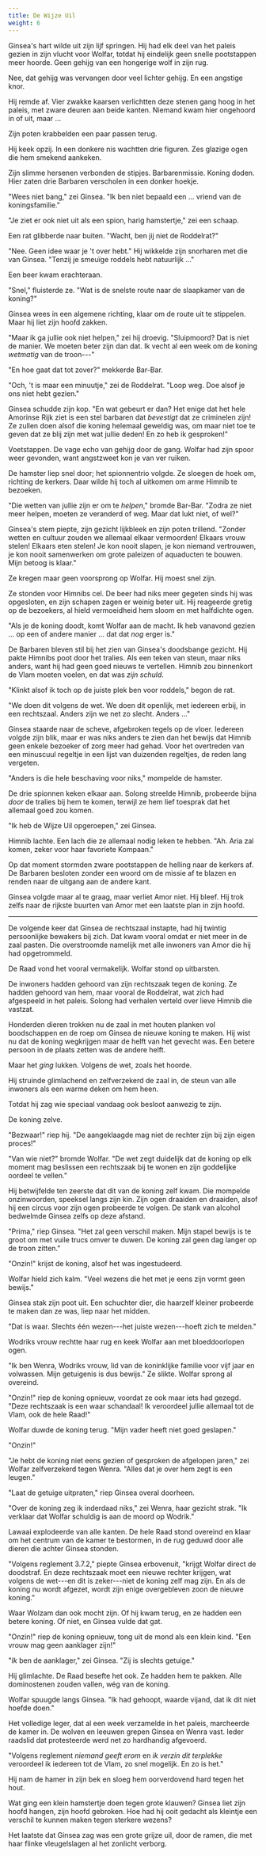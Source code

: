 ```yaml
---
title: De Wijze Uil
weight: 6
---
```

Ginsea's hart wilde uit zijn lijf springen. Hij had elk deel van het paleis gezien in zijn vlucht voor Wolfar, totdat hij eindelijk geen snelle pootstappen meer hoorde. Geen gehijg van een hongerige wolf in zijn rug.

Nee, dat gehijg was vervangen door veel lichter gehijg. En een angstige knor.

Hij remde af. Vier zwakke kaarsen verlichtten deze stenen gang hoog in het paleis, met zware deuren aan beide kanten. Niemand kwam hier ongehoord in of uit, maar ...

Zijn poten krabbelden een paar passen terug.

Hij keek opzij. In een donkere nis wachtten drie figuren. Zes glazige ogen die hem smekend aankeken.

Zijn slimme hersenen verbonden de stipjes. Barbarenmissie. Koning doden. Hier zaten drie Barbaren verscholen in een donker hoekje.

"Wees niet bang," zei Ginsea. "Ik ben niet bepaald een ... vriend van de koningsfamilie."

"Je ziet er ook niet uit als een spion, harig hamstertje," zei een schaap.

Een rat glibberde naar buiten. "Wacht, ben jij niet de Roddelrat?"

"Nee. Geen idee waar je 't over hebt." Hij wikkelde zijn snorharen met die van Ginsea. "Tenzij je smeuïge roddels hebt natuurlijk ..."

Een beer kwam erachteraan. 

"Snel," fluisterde ze. "Wat is de snelste route naar de slaapkamer van de koning?"

Ginsea wees in een algemene richting, klaar om de route uit te stippelen. Maar hij liet zijn hoofd zakken.

"Maar ik ga jullie ook niet helpen," zei hij droevig. "Sluipmoord? Dat is niet de manier. We moeten beter zijn dan dat. Ik vecht al een week om de koning _wetmatig_ van de troon---"

"En hoe gaat dat tot zover?" mekkerde Bar-Bar.

"Och, 't is maar een minuutje," zei de Roddelrat. "Loop weg. Doe alsof je ons niet hebt gezien."

Ginsea schudde zijn kop. "En wat gebeurt er dan? Het enige dat het hele Amorinse Rijk ziet is een stel barbaren dat _bevestigt_ dat ze criminelen zijn! Ze zullen doen alsof die koning helemaal geweldig was, om maar niet toe te geven dat ze blij zijn met wat jullie deden! En zo heb ik gesproken!"

Voetstappen. De vage echo van gehijg door de gang. Wolfar had zijn spoor weer gevonden, want angstzweet kon je van ver ruiken.

De hamster liep snel door; het spionnentrio volgde. Ze sloegen de hoek om, richting de kerkers. Daar wilde hij toch al uitkomen om arme Himnib te bezoeken.

"Die wetten van jullie zijn er om te _helpen_," bromde Bar-Bar. "Zodra ze niet meer helpen, moeten ze veranderd of weg. Maar dat lukt niet, of wel?"

Ginsea's stem piepte, zijn gezicht lijkbleek en zijn poten trillend. "Zonder wetten en cultuur zouden we allemaal elkaar vermoorden! Elkaars vrouw stelen! Elkaars eten stelen! Je kon nooit slapen, je kon niemand vertrouwen, je kon nooit samenwerken om grote paleizen of aquaducten te bouwen. Mijn betoog is klaar."

Ze kregen maar geen voorsprong op Wolfar. Hij moest snel zijn.

Ze stonden voor Himnibs cel. De beer had niks meer gegeten sinds hij was opgesloten, en zijn schapen zagen er weinig beter uit. Hij reageerde gretig op de bezoekers, al hield vermoeidheid hem sloom en met halfdichte ogen.

"Als je de koning doodt, komt Wolfar aan de macht. Ik heb vanavond gezien ... op een of andere manier ... dat dat _nog_ erger is."

De Barbaren bleven stil bij het zien van Ginsea's doodsbange gezicht. Hij pakte Himnibs poot door het tralies. Als een teken van steun, maar niks anders, want hij had geen goed nieuws te vertellen. Himnib zou binnenkort de Vlam moeten voelen, en dat was _zijn schuld_.

"Klinkt alsof ik toch op de juiste plek ben voor roddels," begon de rat.

"We doen dit volgens de wet. We doen dit openlijk, met iedereen erbij, in een rechtszaal. Anders zijn we net zo slecht. Anders ..."

Ginsea staarde naar de scheve, afgebroken tegels op de vloer. Iedereen volgde zijn blik, maar er was niks anders te zien dan het bewijs dat Himnib geen enkele bezoeker of zorg meer had gehad. Voor het overtreden van een minuscuul regeltje in een lijst van duizenden regeltjes, de reden lang vergeten.

"Anders is die hele beschaving voor niks," mompelde de hamster.

De drie spionnen keken elkaar aan. Solong streelde Himnib, probeerde bijna _door_ de tralies bij hem te komen, terwijl ze hem lief toesprak dat het allemaal goed zou komen.

"Ik heb de Wijze Uil opgeroepen," zei Ginsea.

Himnib lachte. Een lach die ze allemaal nodig leken te hebben. "Ah. Aria zal komen, zeker voor haar favoriete Kompaan."

Op dat moment stormden zware pootstappen de helling naar de kerkers af. De Barbaren besloten zonder een woord om de missie af te blazen en renden naar de uitgang aan de andere kant.

Ginsea volgde maar al te graag, maar verliet Amor niet. Hij bleef. Hij trok zelfs naar de rijkste buurten van Amor met een laatste plan in zijn hoofd.

___

De volgende keer dat Ginsea de rechtszaal instapte, had hij twintig persoonlijke bewakers bij zich. Dat kwam vooral omdat er niet meer in de zaal pasten. Die overstroomde namelijk met alle inwoners van Amor die hij had opgetrommeld.

De Raad vond het vooral vermakelijk. Wolfar stond op uitbarsten.

De inwoners hadden gehoord van zijn rechtszaak tegen de koning. Ze hadden gehoord van hem, maar vooral de Roddelrat, wat zich had afgespeeld in het paleis. Solong had verhalen verteld over lieve Himnib die vastzat.

Honderden dieren trokken nu de zaal in met houten planken vol boodschappen en de roep om Ginsea de nieuwe koning te maken. Hij wist nu dat de koning wegkrijgen maar de helft van het gevecht was. Een betere persoon in de plaats zetten was de andere helft.

Maar het _ging_ lukken. Volgens de wet, zoals het hoorde.

Hij struinde glimlachend en zelfverzekerd de zaal in, de steun van alle inwoners als een warme deken om hem heen.

Totdat hij zag wie speciaal vandaag ook besloot aanwezig te zijn.

De koning zelve.

"Bezwaar!" riep hij. "De aangeklaagde mag niet de rechter zijn bij zijn eigen proces!"

"Van wie niet?" bromde Wolfar. "De wet zegt duidelijk dat de koning op elk moment mag beslissen een rechtszaak bij te wonen en zijn goddelijke oordeel te vellen."

Hij betwijfelde ten zeerste dat dit van de koning zelf kwam. Die mompelde onzinwoorden, speeksel langs zijn kin. Zijn ogen draaiden en draaiden, alsof hij een circus voor zijn ogen probeerde te volgen. De stank van alcohol bedwelmde Ginsea zelfs op deze afstand.

"Prima," riep Ginsea. "Het zal geen verschil maken. Mijn stapel bewijs is te groot om met vuile trucs omver te duwen. De koning zal geen dag langer op de troon zitten."

"Onzin!" krijst de koning, alsof het was ingestudeerd.

Wolfar hield zich kalm. "Veel wezens die het met je eens zijn vormt geen bewijs."

Ginsea stak zijn poot uit. Een schuchter dier, die haarzelf kleiner probeerde te maken dan ze was, liep naar het midden.

"Dat is waar. Slechts één wezen---het juiste wezen---hoeft zich te melden."

Wodriks vrouw rechtte haar rug en keek Wolfar aan met bloeddoorlopen ogen.

"Ik ben Wenra, Wodriks vrouw, lid van de koninklijke familie voor vijf jaar en volwassen. Mijn getuigenis is dus bewijs." Ze slikte. Wolfar sprong al overeind.

"Onzin!" riep de koning opnieuw, voordat ze ook maar iets had gezegd. "Deze rechtszaak is een waar schandaal! Ik veroordeel jullie allemaal tot de Vlam, ook de hele Raad!"

Wolfar duwde de koning terug. "Mijn vader heeft niet goed geslapen."

"Onzin!"

"Je hebt de koning niet eens gezien of gesproken de afgelopen jaren," zei Wolfar zelfverzekerd tegen Wenra. "Alles dat je over hem zegt is een leugen."

"Laat de getuige uitpraten," riep Ginsea overal doorheen.

"Over de koning zeg ik inderdaad niks," zei Wenra, haar gezicht strak. "Ik verklaar dat Wolfar schuldig is aan de moord op Wodrik."

Lawaai explodeerde van alle kanten. De hele Raad stond overeind en klaar om het centrum van de kamer te bestormen, in de rug geduwd door alle dieren die achter Ginsea stonden.

"Volgens reglement 3.7.2," piepte Ginsea erbovenuit, "krijgt Wolfar direct de doodstraf. En deze rechtszaak moet een nieuwe rechter krijgen, wat volgens de wet---en dit is zeker---niet de koning zelf mag zijn. En als de koning nu wordt afgezet, wordt zijn enige overgebleven zoon de nieuwe koning."

Waar Wolzam dan ook mocht zijn. Of hij kwam terug, en ze hadden een betere koning. Of niet, en Ginsea vulde dat gat.

"Onzin!" riep de koning opnieuw, tong uit de mond als een klein kind. "Een vrouw mag geen aanklager zijn!"

"_Ik_ ben de aanklager," zei Ginsea. "Zij is slechts getuige."

Hij glimlachte. De Raad besefte het ook. Ze hadden hem te pakken. Alle dominostenen zouden vallen, wég van de koning.

Wolfar spuugde langs Ginsea. "Ik had gehoopt, waarde vijand, dat ik dit niet hoefde doen."

Het volledige leger, dat al een week verzamelde in het paleis, marcheerde de kamer in. De wolven en leeuwen grepen Ginsea en Wenra vast. Ieder raadslid dat protesteerde werd net zo hardhandig afgevoerd.

"Volgens reglement _niemand geeft erom_ en _ik verzin dit terplekke_ veroordeel ik iedereen tot de Vlam, zo snel mogelijk. En zo is het."

Hij nam de hamer in zijn bek en sloeg hem oorverdovend hard tegen het hout.

Wat ging een klein hamstertje doen tegen grote klauwen? Ginsea liet zijn hoofd hangen, zijn hoofd gebroken. Hoe had hij ooit gedacht als kleintje een verschil te kunnen maken tegen sterkere wezens?

Het laatste dat Ginsea zag was een grote grijze uil, door de ramen, die met haar flinke vleugelslagen al het zonlicht verborg.

